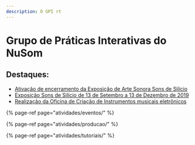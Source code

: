 ```yaml
---
description: O GPI rt
---
```


# Grupo de Práticas Interativas do NuSom

## Destaques:

* [Ativação de encerramento da Exposição de Arte Sonora Sons de Silício](atividades/eventos/segunda-edicao-sons-de-silicio/programacao-sons-de-silicio-no-maria-antonia/encerramento-e-ativacao-7.md)
* [Exposição Sons de Silício de 13 de Setembro a 13 de Dezembro de 2019](https://gpi-nusom.gitbook.io/documentacao/atividades/eventos/segunda-edicao-sons-de-silicio)
* [Realização da Oficina de Criação de Instrumentos musicais eletrônicos](atividades/eventos/oficinas/primeira-oficina-de-criacao-de-instrumentos-musicais-eletronicos.md)

{% page-ref page="atividades/eventos/" %}

{% page-ref page="atividades/producao/" %}

{% page-ref page="atividades/tutoriais/" %}

